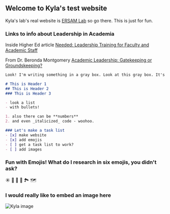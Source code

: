 ## Welcome to Kyla's test website

Kyla's lab's real website is [ERSAM Lab](https://www.ersamlab.com) so go there. This is just for fun.

### Links to info about Leadership in Academia

Inside Higher Ed article [Needed: Leadership Training for Faculty and Academic Staff](https://www.insidehighered.com/advice/2019/11/22/importance-cultivating-leadership-skills-among-faculty-and-academic-staff-members)

From Dr. Beronda Montgomery [Academic Leadership: Gatekeeping or Groundskeeping?](https://scholar.valpo.edu/jvbl/vol13/iss2/16/)

```markdown
Look! I'm writing something in a gray box. Look at this gray box. It's just so gray. And boxy.

# This is Header 1
## This is Header 2
### This is Header 3

- look a list
- with bullets!

1. also there can be **numbers**
2. and even _italicized_ code - woohoo.

### Let's make a task list
- [x] make website
- [x] add emojis
- [ ] get a task list to work?
- [ ] add images

```
### Fun with Emojis! What do I research in six emojis, you didn't ask?

:sunny: :deciduous_tree: :evergreen_tree: :leaves: :national_park: :world_map: 

### I would really like to embed an image here
![Kyla image](https://www.ersamlab.com/uploads/5/3/5/5/53550631/img-1652_orig.jpg)

